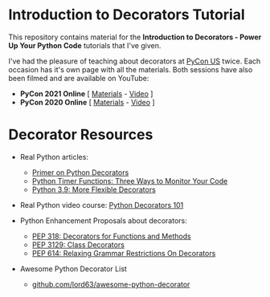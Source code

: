 # Introduction to Decorators Tutorial

This repository contains material for the **Introduction to Decorators - Power Up Your Python Code** tutorials that I've given.

I've had the pleasure of teaching about decorators at [PyCon US](https://us.pycon.org/) twice. Each occasion has it's own page with all the materials. Both sessions have also been filmed and are available on YouTube:

- **PyCon 2021 Online** [ [Materials](2021/) - [Video](https://youtu.be/VWZAh1QrqRE) ]
- **PyCon 2020 Online** [ [Materials](2020/) - [Video](https://youtu.be/T8CQwGIsrx4) ]


# Decorator Resources

- Real Python articles:
    - [Primer on Python Decorators](https://realpython.com/primer-on-python-decorators)
    - [Python Timer Functions: Three Ways to Monitor Your Code](https://realpython.com/python-timer/)
    - [Python 3.9: More Flexible Decorators](https://realpython.com/python39-new-features/#more-flexible-decorators)

- Real Python video course: [Python Decorators 101](https://realpython.com/courses/python-decorators-101/)

- Python Enhancement Proposals about decorators:
    - [PEP 318: Decorators for Functions and Methods](https://www.python.org/dev/peps/pep-0318/)
    - [PEP 3129: Class Decorators](https://www.python.org/dev/peps/pep-3129/)
    - [PEP 614: Relaxing Grammar Restrictions On Decorators](https://www.python.org/dev/peps/pep-0614/)

- Awesome Python Decorator List
    - [github.com/lord63/awesome-python-decorator](https://github.com/lord63/awesome-python-decorator)

